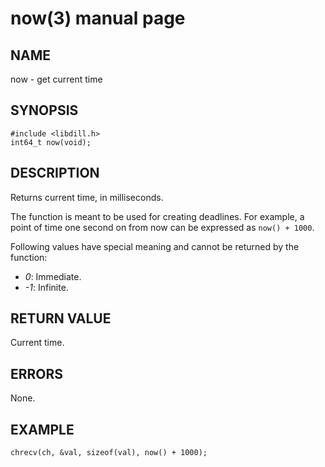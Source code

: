 # now(3) manual page

## NAME

now - get current time

## SYNOPSIS

```
#include <libdill.h>
int64_t now(void);
```

## DESCRIPTION

Returns current time, in milliseconds.

The function is meant to be used for creating deadlines. For example, a point of time one second on from now can be expressed as `now() + 1000`.

Following values have special meaning and cannot be returned by the function:

* *0*: Immediate.
* *-1*: Infinite.

## RETURN VALUE

Current time.

## ERRORS

None.

## EXAMPLE

```
chrecv(ch, &val, sizeof(val), now() + 1000);
```

